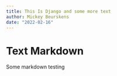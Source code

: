 ```yaml
---
title: This Is Django and some more text
author: Mickey Beurskens
date: "2022-02-16"
---
```


# Text Markdown
Some markdown testing